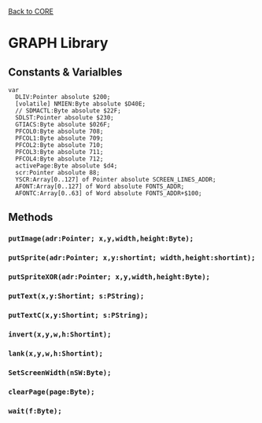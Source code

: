 [Back to CORE](core.md)
# GRAPH Library

## Constants & Varialbles

```
var
  DLIV:Pointer absolute $200;
  [volatile] NMIEN:Byte absolute $D40E;
  // SDMACTL:Byte absolute $22F;
  SDLST:Pointer absolute $230;
  GTIACS:Byte absolute $026F;
  PFCOL0:Byte absolute 708;
  PFCOL1:Byte absolute 709;
  PFCOL2:Byte absolute 710;
  PFCOL3:Byte absolute 711;
  PFCOL4:Byte absolute 712;
  activePage:Byte absolute $d4;
  scr:Pointer absolute 88;
  YSCR:Array[0..127] of Pointer absolute SCREEN_LINES_ADDR;
  AFONT:Array[0..127] of Word absolute FONTS_ADDR;
  AFONTC:Array[0..63] of Word absolute FONTS_ADDR+$100;
```

## Methods

### `putImage(adr:Pointer; x,y,width,height:Byte);`

### `putSprite(adr:Pointer; x,y:shortint; width,height:shortint);`

### `putSpriteXOR(adr:Pointer; x,y,width,height:Byte);`

### `putText(x,y:Shortint; s:PString);`

### `putTextC(x,y:Shortint; s:PString);`

### `invert(x,y,w,h:Shortint);`

### `lank(x,y,w,h:Shortint);`

### `SetScreenWidth(nSW:Byte);`

### `clearPage(page:Byte);`

### `wait(f:Byte);`

